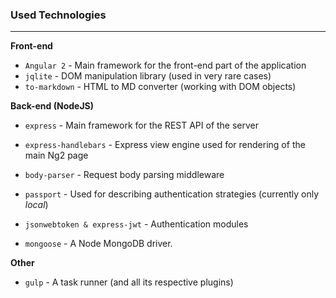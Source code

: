 ### Used Technologies

* * *

**Front-end**

*   `Angular 2` - Main framework for the front-end part of the application
*   `jqlite` - DOM manipulation library (used in very rare cases)
*   `to-markdown` - HTML to MD converter (working with DOM objects)

**Back-end (NodeJS)**

*   `express` - Main framework for the REST API of the server
*   `express-handlebars` - Express view engine used for rendering of the main Ng2 page

*   `body-parser` - Request body parsing middleware
*   `passport` - Used for describing authentication strategies (currently only _local_)
*   `jsonwebtoken & express-jwt` - Authentication modules
*   `mongoose` - A Node MongoDB driver.

**Other**

*   `gulp` - A task runner (and all its respective plugins)